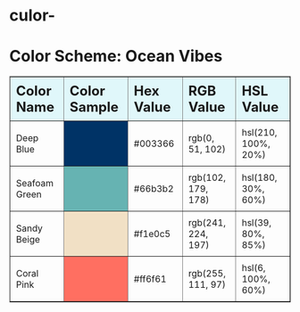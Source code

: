 # culor-<!DOCTYPE html>
<html lang="en">
<head>
    <meta charset="UTF-8">
    <meta name="viewport" content="width=device-width, initial-scale=1.0">
    <title>Color Scheme: Ocean Vibes</title>
    <style>
        table {
            width: 100%;
            border-collapse: collapse;
        }
        th {
            font-size: 24px;
            font-weight: bold;
            text-align: left;
            padding: 10px;
            background-color: #e0f7fa;
        }
        td {
            padding: 10px;
            text-align: left;
        }
    </style>
</head>
<body>

<h1>Color Scheme: Ocean Vibes</h1>

<table border="1">
    <tr>
        <th>Color Name</th>
        <th>Color Sample</th>
        <th>Hex Value</th>
        <th>RGB Value</th>
        <th>HSL Value</th>
    </tr>
    <tr>
        <td>Deep Blue</td>
        <td style="background-color: #003366;"></td>
        <td>#003366</td>
        <td>rgb(0, 51, 102)</td>
        <td>hsl(210, 100%, 20%)</td>
    </tr>
    <tr>
        <td>Seafoam Green</td>
        <td style="background-color: #66b3b2;"></td>
        <td>#66b3b2</td>
        <td>rgb(102, 179, 178)</td>
        <td>hsl(180, 30%, 60%)</td>
    </tr>
    <tr>
        <td>Sandy Beige</td>
        <td style="background-color: #f1e0c5;"></td>
        <td>#f1e0c5</td>
        <td>rgb(241, 224, 197)</td>
        <td>hsl(39, 80%, 85%)</td>
    </tr>
    <tr>
        <td>Coral Pink</td>
        <td style="background-color: #ff6f61;"></td>
        <td>#ff6f61</td>
        <td>rgb(255, 111, 97)</td>
        <td>hsl(6, 100%, 60%)</td>
    </tr>
</table>

</body>
</html>
